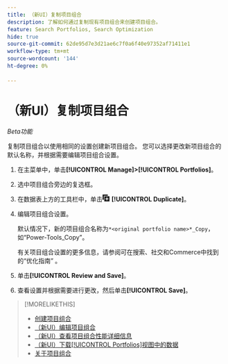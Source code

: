```yaml
---
title: （新UI）复制项目组合
description: 了解如何通过复制现有项目组合来创建项目组合。
feature: Search Portfolios, Search Optimization
hide: true
source-git-commit: 62de95d7e3d21ae6c7f0a6f40e97352af71411e1
workflow-type: tm+mt
source-wordcount: '144'
ht-degree: 0%

---
```


# （新UI）复制项目组合

*Beta功能*

复制项目组合以使用相同的设置创建新项目组合。 您可以选择更改新项目组合的默认名称，并根据需要编辑项目组合设置。

1. 在主菜单中，单击&#x200B;**[!UICONTROL Manage]>[!UICONTROL Portfolios]**。

1. 选中项目组合旁边的复选框。

1. 在数据表上方的工具栏中，单击![复制](/help/search-social-commerce/assets/duplicate.png "复制") **[!UICONTROL Duplicate]**。

1. 编辑项目组合设置。

   默认情况下，新的项目组合名称为`*<original portfolio name>*_Copy`，如“Power-Tools_Copy”。

   有关项目组合设置的更多信息，请参阅可在搜索、社交和Commerce中找到的“优化指南” 。

1. 单击&#x200B;**[!UICONTROL Review and Save]**。

1. 查看设置并根据需要进行更改，然后单击&#x200B;**[!UICONTROL Save]**。

>[!MORELIKETHIS]
>
>* [创建项目组合](portfolio-create.md)
>* [（新UI）编辑项目组合](portfolio-edit.md)
>* [（新UI）查看项目组合性能详细信息](portfolio-details.md)
>* [（新UI）下载[!UICONTROL Portfolios]视图中的数据](portfolio-view-report.md)
>* [关于项目组合](portfolio-about.md)
